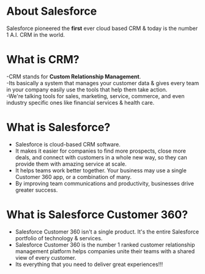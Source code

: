 # About Salesforce<br>
Salesforce pioneered the **first** ever cloud based CRM & today is the number 1 A.I. CRM in the world.

# What is CRM?

-CRM stands for **Custom Relationship Management**.<br>
-Its basically a system that manages your customer data & gives every team in your company easily use the tools that help them take action.<br>
-We're talking tools for sales, marketing, service, commerce, and even industry specific ones like financial services & health care.<br>

# What is Salesforce?
- Salesforce is cloud-based CRM software.
- It makes it easier for companies to find more prospects, close more deals, and connect with customers in a whole new way, so they can provide them with amazing service at scale.
- It helps teams work better together. Your business may use a single Customer 360 app, or a combination of many. 
- By improving team communications and productivity, businesses drive greater success.

# What is Salesforce Customer 360?
- Salesforce Customer 360 isn't a single product. It's the entire Salesforce portfolio of technology & services.
- Salesforce Customer 360 is the number 1 ranked customer relationship management platform helps companies unite their teams with a shared view of every customer.
- Its everything that you need to deliver great experiences!!!